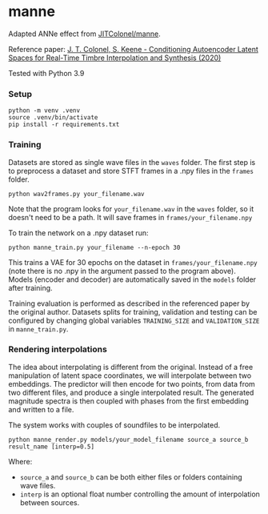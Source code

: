 # manne

Adapted ANNe effect from [JITColonel/manne](https://github.com/JTColonel/manne).

Reference paper:
[J. T. Colonel, S. Keene - Conditioning Autoencoder Latent Spaces for Real-Time Timbre Interpolation and Synthesis (2020)](
https://deepai.org/publication/conditioning-autoencoder-latent-spaces-for-real-time-timbre-interpolation-and-synthesis)

Tested with Python 3.9

### Setup
```
python -m venv .venv
source .venv/bin/activate
pip install -r requirements.txt
```

### Training
Datasets are stored as single wave files in the `waves` folder. The first step is to preprocess a dataset and store STFT frames in a .npy files in the `frames` folder.
```
python wav2frames.py your_filename.wav
```
Note that the program looks for `your_filename.wav` in the `waves` folder, so it doesn't need to be a path. It will save frames in `frames/your_filename.npy`


To train the network on a .npy dataset run:
```
python manne_train.py your_filename --n-epoch 30
```
This trains a VAE for 30 epochs on the dataset in `frames/your_filename.npy` (note there is no .npy in the argument passed to the program above). Models (encoder and decoder) are automatically saved in the `models` folder after training.


Training evaluation is performed as described in the referenced paper by the original author. Datasets splits for training, validation and testing can be configured by changing global variables `TRAINING_SIZE` and `VALIDATION_SIZE` in `manne_train.py`.

### Rendering interpolations
The idea about interpolating is different from the original. Instead of a free manipulation of latent space coordinates, we will interpolate between two embeddings. The predictor will then encode for two points, from data from two different files, and produce a single interpolated result. The generated magnitude spectra is then coupled with phases from the first embedding and written to a file.


The system works with couples of soundfiles to be interpolated.
```
python manne_render.py models/your_model_filename source_a source_b result_name [interp=0.5]
```
Where:
- `source_a` and `source_b` can be both either files or folders containing wave files.
- `interp` is an optional float number controlling the amount of interpolation between sources.
